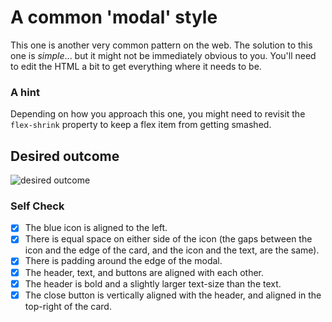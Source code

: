 # A common 'modal' style
This one is another very common pattern on the web. The solution to this one is _simple_... but it might not be immediately obvious to you. You'll need to edit the HTML a bit to get everything where it needs to be.

### A hint
Depending on how you approach this one, you might need to revisit the `flex-shrink` property to keep a flex item from getting smashed.

## Desired outcome

![desired outcome](./desired-outcome.png)

### Self Check

- [X] The blue icon is aligned to the left.
- [X] There is equal space on either side of the icon (the gaps between the icon and the edge of the card, and the icon and the text, are the same).
- [X] There is padding around the edge of the modal.
- [X] The header, text, and buttons are aligned with each other.
- [X] The header is bold and a slightly larger text-size than the text.
- [X] The close button is vertically aligned with the header, and aligned in the top-right of the card.

